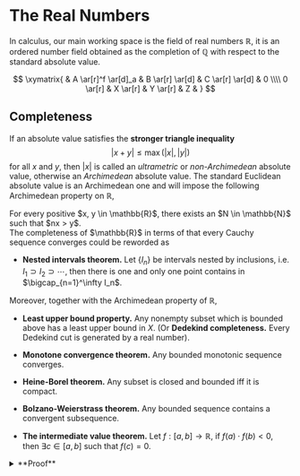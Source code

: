 
# The Real Numbers

In calculus, our main working space is the field of real numbers
$\mathbb{R}$, it is an ordered number field obtained as the completion
of $\mathbb{Q}$ with respect to the standard absolute value.

$$
\xymatrix{
& A \ar[r]^f \ar[d]_a & B \ar[r] \ar[d] & C \ar[r] \ar[d] & 0 \\\\
0 \ar[r] & X \ar[r] & Y \ar[r] & Z &
}
$$

## Completeness

If an absolute value satisfies the **stronger triangle inequality**
$$|x + y| \leq \max (|x|, |y|)$$ for all $x$ and $y$, then $|x|$ is
called an *ultrametric* or *non-Archimedean* absolute value, otherwise
an *Archimedean* absolute value. The standard Euclidean absolute value
is an Archimedean one and will impose the following Archimedean property
on $\mathbb{R}$,

<div class="theorem">
For every positive $x, y \in \mathbb{R}$, there exists an
$N \in \mathbb{N}$ such that $nx > y$.
</div>


<div class="theorem">
The completeness of $\mathbb{R}$ in terms of that every Cauchy sequence converges could be reworded as

-   **Nested intervals theorem.** Let $\{ I_n \}$ be intervals nested by
    inclusions, i.e. $I_1 \supset I_2 \supset \cdots$, then there is one
    and only one point contains in $\bigcap_{n=1}^\infty I_n$.

Moreover, together with the Archimedean property of $\mathbb{R}$,

-   **Least upper bound property.** Any nonempty subset which is bounded
    above has a least upper bound in $X$. (Or **Dedekind completeness.**
    Every Dedekind cut is generated by a real number).

-   **Monotone convergence theorem.** Any bounded monotonic sequence
    converges.

-   **Heine-Borel theorem.** Any subset is closed and bounded iff it is
    compact.

-   **Bolzano-Weierstrass theorem.** Any bounded sequence contains a
    convergent subsequence.

-   **The intermediate value theorem.** Let $f: [a, b] \to \mathbb{R}$,
    if $f(a) \cdot f(b) < 0$, then $\exists c \in [a, b]$ such that
    $f(c) = 0$.
</div>

<details class="proof">
<summary>**Proof**</summary>
pass
</details>
